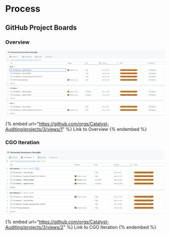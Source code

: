 # Process

## GitHub Project Boards

### Overview

![Example of Overview](<../.gitbook/assets/2022-03-21 (5).png>)

{% embed url="https://github.com/orgs/Catalyst-Auditing/projects/3/views/1" %}
Link to Overview
{% endembed %}

### CGO Iteration

![Example of CGO Iteration](<../.gitbook/assets/2022-03-21 (6).png>)

{% embed url="https://github.com/orgs/Catalyst-Auditing/projects/3/views/2" %}
Link to CGO Iteration
{% endembed %}
